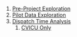 
1.  [Pre-Project Exploration](https://bgulbis.github.io/CSE_Vancomycin/report/pre-project_exploration.nb.html)
2.  [Pilot Data Exploration](https://bgulbis.github.io/CSE_Vancomycin/report/evaluation_standardized_ordering.html)
3.  [Dispatch Time Analysis](https://bgulbis.github.io/CSE_Vancomycin/report/dispatch_time_analysis.html)
    1.  [CVICU Only](https://bgulbis.github.io/CSE_Vancomycin/report/dispatch_time_analysis_cvicu.html)
